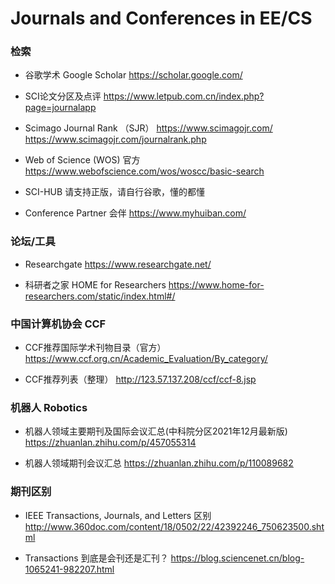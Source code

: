 # Journals and Conferences in EE/CS

### 检索

* 谷歌学术 Google Scholar
https://scholar.google.com/

* SCI论文分区及点评
https://www.letpub.com.cn/index.php?page=journalapp

* Scimago Journal Rank （SJR）
https://www.scimagojr.com/
https://www.scimagojr.com/journalrank.php

* Web of Science (WOS) 官方
https://www.webofscience.com/wos/woscc/basic-search

* SCI-HUB
 请支持正版，请自行谷歌，懂的都懂
 
* Conference Partner 会伴
https://www.myhuiban.com/

### 论坛/工具

* Researchgate
https://www.researchgate.net/

* 科研者之家 HOME for Researchers
https://www.home-for-researchers.com/static/index.html#/



### 中国计算机协会 CCF

* CCF推荐国际学术刊物目录（官方）
https://www.ccf.org.cn/Academic_Evaluation/By_category/

* CCF推荐列表（整理）
http://123.57.137.208/ccf/ccf-8.jsp

### 机器人 Robotics

* 机器人领域主要期刊及国际会议汇总(中科院分区2021年12月最新版)
https://zhuanlan.zhihu.com/p/457055314

* 机器人领域期刊会议汇总
https://zhuanlan.zhihu.com/p/110089682

### 期刊区别

* IEEE Transactions, Journals, and Letters 区别
http://www.360doc.com/content/18/0502/22/42392246_750623500.shtml

* Transactions 到底是会刊还是汇刊？
https://blog.sciencenet.cn/blog-1065241-982207.html
